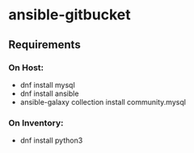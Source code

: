 # ansible-gitbucket

## Requirements
### On Host:
* dnf install mysql
* dnf install ansible
* ansible-galaxy collection install community.mysql

### On Inventory:
* dnf install python3
